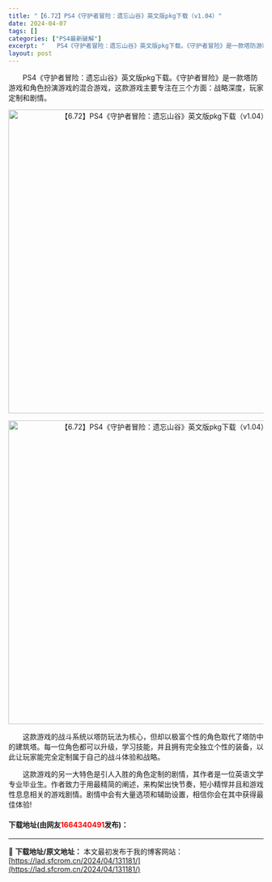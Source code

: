 ```yaml
---
title: "【6.72】PS4《守护者冒险：遗忘山谷》英文版pkg下载（v1.04）"
date: 2024-04-07
tags: []
categories: ["PS4最新破解"]
excerpt: "　　PS4《守护者冒险：遗忘山谷》英文版pkg下载。《守护者冒险》是一款塔防游戏和角色扮演游戏的混合游戏，这款游戏主要专注在三个方面：战略深度，玩家定制和剧情。 　　这款游戏的战斗系统以塔防玩法为核心，但却以极富个性的角色取代了塔防中的建筑塔。每一位角色都可以升级，学习技能，并且拥有完全独立个性的装&hellip;"
layout: post
---
```


 <p>　　PS4《守护者冒险：遗忘山谷》英文版pkg下载。《守护者冒险》是一款塔防游戏和角色扮演游戏的混合游戏，这款游戏主要专注在三个方面：战略深度，玩家定制和剧情。</p> <p align="center"><img align="" border="0" src="https://lad.sfcrom.cn/wp-content/uploads/2024/04/20240407_66127aa17b742.jpg" width="600" alt="【6.72】PS4《守护者冒险：遗忘山谷》英文版pkg下载（v1.04）" /></p> <p align="center"><img align="" border="0" src="https://lad.sfcrom.cn/wp-content/uploads/2024/04/20240407_66127aa1f04df.jpg" width="600" alt="【6.72】PS4《守护者冒险：遗忘山谷》英文版pkg下载（v1.04）" /></p> <p>　　这款游戏的战斗系统以塔防玩法为核心，但却以极富个性的角色取代了塔防中的建筑塔。每一位角色都可以升级，学习技能，并且拥有完全独立个性的装备，以此让玩家能完全定制属于自己的战斗体验和战略。</p> <p>　　这款游戏的另一大特色是引人入胜的角色定制的剧情，其作者是一位英语文学专业毕业生。作者致力于用最精简的阐述，来构架出快节奏，短小精悍并且和游戏性息息相关的游戏剧情。剧情中会有大量选项和辅助设置，相信你会在其中获得最佳体验!</p> <p><h4>下载地址(由网友<font color="red">1664340491</font>发布)：</h4></p> 

---
📖 **下载地址/原文地址：** 本文最初发布于我的博客网站：[https://lad.sfcrom.cn/2024/04/131181/](https://lad.sfcrom.cn/2024/04/131181/)
